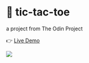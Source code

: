 # 🌱 tic-tac-toe

a project from The Odin Project

👉 [Live Demo](https://thanh-luan-nguyen.github.io/tic-tac-toe/)

<img src="https://github.com/thanh-luan-nguyen/thanh-luan-nguyen/blob/main/project_preview_gifs/theOdinProject/TicTacToe.gif"/>
